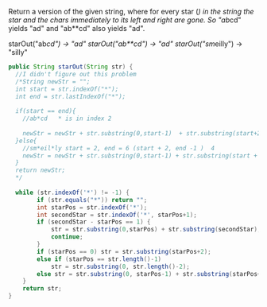 Return a version of the given string, where for every star (*) in the string the star and the chars immediately to its left and right are gone. So "ab*cd" yields "ad" and "ab**cd" also yields "ad".

starOut("ab*cd") → "ad"
starOut("ab**cd") → "ad"
starOut("sm*eilly") → "silly"



```java
public String starOut(String str) {
  //I didn't figure out this problem
  /*String newStr = "";
  int start = str.indexOf("*");
  int end = str.lastIndexOf("*");
  
  if(start == end){
    //ab*cd   * is in index 2
    
    newStr = newStr + str.substring(0,start-1)  + str.substring(start+2); 
  }else{
    //sm*eil*ly start = 2, end = 6 (start + 2, end -1 )  4
    newStr = newStr + str.substring(0,start-1) + str.substring(start + 2, end -1) + str.substring(end+2);
  }
  return newStr;
  */
  
  while (str.indexOf('*') != -1) {
        if (str.equals("*")) return "";
        int starPos = str.indexOf('*');
        int secondStar = str.indexOf('*', starPos+1);
        if (secondStar - starPos == 1) {
            str = str.substring(0,starPos) + str.substring(secondStar);
            continue;
        }
        if (starPos == 0) str = str.substring(starPos+2);
        else if (starPos == str.length()-1)
            str = str.substring(0, str.length()-2);
        else str = str.substring(0, starPos-1) + str.substring(starPos+2);
    }
    return str;
}

```


